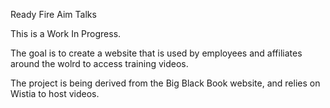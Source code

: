 Ready Fire Aim Talks

This is a Work In Progress. 

The goal is to create a website that is used by employees and affiliates around the wolrd to access training videos. 

The project is being derived from the Big Black Book website, and relies on Wistia to host videos. 